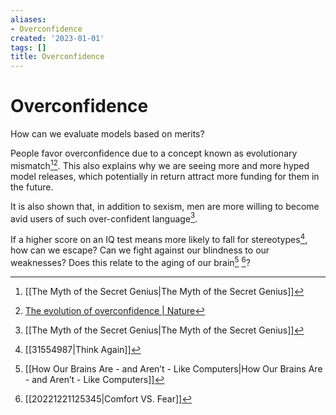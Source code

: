 ```yaml
---
aliases:
- Overconfidence
created: '2023-01-01'
tags: []
title: Overconfidence
---
```


# Overconfidence

<p class="sidenote">How can we evaluate models based on merits?</p>

People favor overconfidence due to a concept known as evolutionary mismatch[^1][^2]. This also explains why we are seeing more and more hyped model releases, which potentially in return attract more funding for them in the future.

It is also shown that, in addition to sexism, men are more willing to become avid users of such over-confident language[^1].

If a higher score on an IQ test means more likely to fall for stereotypes[^3], how can we escape? Can we fight against our blindness to our weaknesses? Does this relate to the aging of our brain[^4] [^5]?

[^1]: [[The Myth of the Secret Genius|The Myth of the Secret Genius]]
[^2]: [The evolution of overconfidence | Nature](https://www.nature.com/articles/nature10384)
[^3]: [[31554987|Think Again]]
[^4]: [[How Our Brains Are - and Aren’t - Like Computers|How Our Brains Are - and Aren’t - Like Computers]]
[^5]: [[20221221125345|Comfort VS. Fear]]